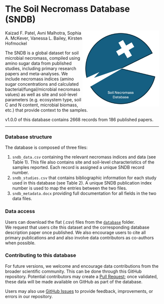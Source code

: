 
# The Soil Necromass Database (SNDB)

 <a href='https://github.com/pnnl/sndb'><img src='sndb_logo.jpg' align="right" height="250" /></a>

Kaizad F. Patel, Avni Malhotra, Sophia A. McKever, Vanessa L. Bailey, Kirsten Hofmockel


The SNDB is a global dataset for soil microbial necromass, compiled using amino sugar data from published studies, 
including primary research papers and meta-analyses. 
We include necromass indices (amino sugar concentrations and calculated bacterial/fungal/microbial necromass values) as well as site and soil-level parameters (e.g. ecosystem type, soil C and N content, microbial biomass, etc.) that provide context to the samples. 

v1.0.0 of this database contains 2668 records from 186 published papers.

---

### Database structure
The database is composed of three files: 

1. `sndb_data.csv` containing the relevant necromass indices and data (see Table 1). This file also contains site and soil-level characteristics of the samples reported. Each record is assigned a unique SNDB record number.
2. `sndb_studies.csv` that contains bibliographic information for each study used in this database (see Table 2). A unique SNDB publication index number is used to map the entries between the two files. 
3. `sndb_metadata.docx` providing full documentation for all fields in the two data files.

### Data access
Users can download the flat (.csv) files from the [`database`](https://github.com/pnnl/sndb/tree/master/database) folder.  
We request that users cite this dataset and the corresponding database description paper once published. We also encourage users to cite all primary publications and and also involve data contributors as co-authors when possible. 

### Contributing to this database
For future versions, we welcome and encourage data contributions from the broader scientific community. This can be done through this GitHub repository. Potential contributors may create a [Pull Request](https://github.com/pnnl/sndb/pulls); once validated, these data will be made available on GitHub as part of the database. 

Users may also use [GitHub Issues](https://github.com/pnnl/sndb/issues) to provide feedback, improvements, or errors in our repository.
